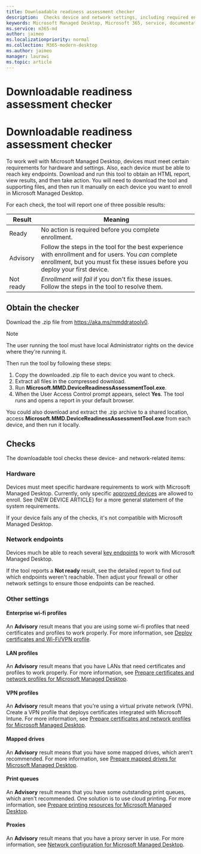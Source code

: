 ```yaml
---
title: Downloadable readiness assessment checker
description:  Checks device and network settings, including required endpoints
keywords: Microsoft Managed Desktop, Microsoft 365, service, documentation
ms.service: m365-md
author: jaimeo
ms.localizationpriority: normal
ms.collection: M365-modern-desktop
ms.author: jaimeo
manager: laurawi
ms.topic: article
---
```


# Downloadable readiness assessment checker

# Downloadable readiness assessment checker

To work well with Microsoft Managed Desktop, devices must meet certain requirements for hardware and settings. Also, each device must be able to reach key endpoints. Download and run this tool to obtain an HTML report, view results, and then take action. You will need to download the tool and supporting files, and then run it manually on each device you want to enroll in Microsoft Managed Desktop.

For each check, the tool will report one of three possible results:


|Result  |Meaning  |
|---------|---------|
|Ready     | No action is required before you complete enrollment.        |
|Advisory    | Follow the steps in the tool for the best experience with enrollment and for users. You *can* complete enrollment, but you must fix these issues before you deploy your first device.        |
|Not ready | *Enrollment will fail* if you don't fix these issues. Follow the steps in the tool to resolve them.        |

## Obtain the checker

Download the .zip file from https://aka.ms/mmddratoolv0.

> [!NOTE]
> The user running the tool must have local Administrator rights on the device where they're running it.

 Then run the tool by following these steps:

1. Copy the downloaded .zip file to each device you want to check.
2. Extract all files in the compressed download.
3. Run **Microsoft.MMD.DeviceReadinessAssessmentTool.exe**.
4. When the User Access Control prompt appears, select **Yes**. The tool runs and opens a report in your default browser.

You could also download and extract the .zip archive to a shared location, access **Microsoft.MMD.DeviceReadinessAssessmentTool.exe** from each device, and then run it locally.


## Checks

The downloadable tool checks these device- and network-related items:

### Hardware

Devices must meet specific hardware requirements to work with Microsoft Managed Desktop. Currently, only specific [approved devices](../service-description/device-list.md) are allowed to enroll. See {NEW DEVICE ARTICLE} for a more general statement of the system requirements.

If your device fails any of the checks, it's not compatible with Microsoft Managed Desktop.

### Network endpoints

Devices much be able to reach several [key endpoints](network.md) to work with Microsoft Managed Desktop.

If the tool reports a **Not ready** result, see the detailed report to find out which endpoints weren't reachable. Then adjust your firewall or other network settings to ensure those endpoints can be reached.

### Other settings

#### Enterprise wi-fi profiles

An **Advisory** result means that you are using some wi-fi profiles that need certificates and profiles to work properly. For more information, see [Deploy certificates and Wi-Fi/VPN profile](certs-wifi-lan.md#deploy-certificates-and-wi-fivpn-profile).

#### LAN profiles

An **Advisory** result means that you have LANs that need certificates and profiles to work properly. For more information, see [Prepare certificates and network profiles for Microsoft Managed Desktop](certs-wifi-lan.md).

#### VPN profiles

An **Advisory** result means that you're using a virtual private network (VPN). Create a VPN profile that deploys certificates integrated with Microsoft Intune. For more information, see [Prepare certificates and network profiles for Microsoft Managed Desktop](certs-wifi-lan.md).

#### Mapped drives

An **Advisory** result means that you have some mapped drives, which aren't recommended. For more information, see [Prepare mapped drives for Microsoft Managed Desktop](mapped-drives.md).

#### Print queues

An **Advisory** result means that you have some outstanding print queues, which aren't recommended. One solution is to use cloud printing. For more information, see [Prepare printing resources for Microsoft Managed Desktop](printing.md).

#### Proxies

An **Advisory** result means that you have a proxy server in use. For more information, see [Network configuration for Microsoft Managed Desktop](network.md).

